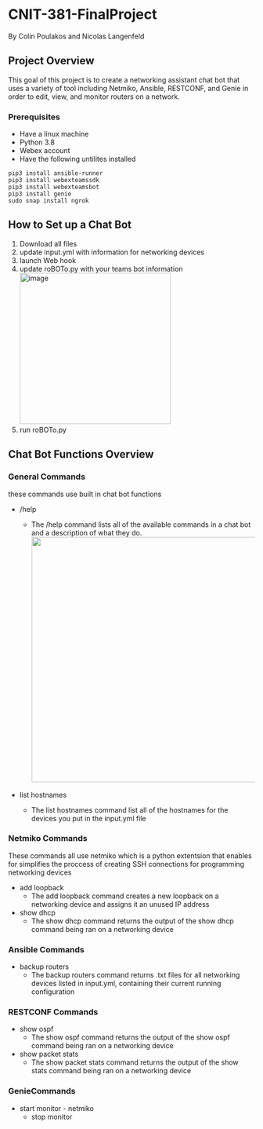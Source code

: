 # CNIT-381-FinalProject
By Colin Poulakos and Nicolas Langenfeld 

## Project Overview

This goal of this project is to create a networking assistant chat bot that uses a variety of tool including Netmiko, Ansible, RESTCONF, and Genie in order to edit, view, and monitor routers on a network. 

### Prerequisites 
- Have a linux machine
- Python 3.8
- Webex account
- Have the following untilites installed
```
pip3 install ansible-runner
pip3 install webexteamssdk 
pip3 install webexteamsbot 
pip3 install genie
sudo snap install ngrok 
```

## How to Set up a Chat Bot

1. Download all files
2. update input.yml with information for networking devices
3. launch Web hook
4. update roBOTo.py with your teams bot information <br><img width="308" alt="image" src="https://user-images.githubusercontent.com/117847136/201723318-1af10368-dbc9-4844-9fbe-9f0524048bae.png">
5. run roBOTo.py

## Chat Bot Functions Overview
### General Commands
these commands use built in chat bot functions
- /help
  - The /help command lists all of the available commands in a chat bot and a description of what they do. <br> <img width="500" src="https://user-images.githubusercontent.com/65036456/202234792-8b4be954-8a3b-482f-804d-4a4bb4e78f51.png" />

- list hostnames
  - The list hostnames command list all of the hostnames for the devices you put in the input.yml file 

### Netmiko Commands
These commands all use netmiko which is a python extentsion that enables for simplifies the proccess of creating SSH connections for programming networking devices
- add loopback
  - The add loopback command creates a new loopback on a networking device and assigns it an unused IP address
- show dhcp
  - The show dhcp command returns the output of the show dhcp command being ran on a networking device

### Ansible Commands
- backup routers
  - The backup routers command returns .txt files for all networking devices listed in input.yml, containing their current running configuration

### RESTCONF Commands
- show ospf
  - The show ospf command returns the output of the show ospf command being ran on a networking device
- show packet stats
  - The show packet stats command returns the output of the show stats command being ran on a networking device

### GenieCommands
- start monitor - netmiko
  - stop monitor

